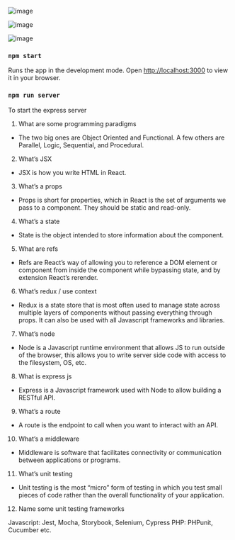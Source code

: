 ![image](https://user-images.githubusercontent.com/8950402/218136492-8badda21-6658-4cce-8d23-a1e0dd9abe50.png)

![image](https://user-images.githubusercontent.com/8950402/218136640-abc45927-db99-47fe-a658-e8d15d658179.png)

![image](https://user-images.githubusercontent.com/8950402/218136763-d61634c1-2dc3-420a-aa39-5ef6f7f3e4c9.png)


### `npm start`

Runs the app in the development mode.
Open [http://localhost:3000](http://localhost:3000) to view it in your browser.


### `npm run server`

To start the express server


1) What are some programming paradigms
- The two big ones are Object Oriented and Functional. A few others are Parallel, Logic, Sequential, and Procedural. 

2) What’s JSX
- JSX is how you write HTML in React.

3) What’s a props
- Props is short for properties, which in React is the set of arguments we pass to a component. They should be static and read-only.

4) What’s a state
- State is the object intended to store information about the component. 

5) What are refs
- Refs are React’s way of allowing you to reference a DOM element or component from inside the component while bypassing state, and by extension React’s rerender. 

6) What’s redux / use context
- Redux is a state store that is most often used to manage state across multiple layers of components without passing everything through props. It can also be used with all Javascript frameworks and libraries. 

7) What’s node
- Node is a Javascript runtime environment that allows JS to run outside of the browser, this allows you to write server side code with access to the filesystem, OS, etc.

8) What is express js
- Express is a Javascript framework used with Node to allow building a RESTful API.

9) What’s a route
- A route is the endpoint to call when you want to interact with an API.

10) What’s a middleware
- Middleware is software that facilitates connectivity or communication between applications or programs. 

11) What’s unit testing
- Unit testing is the most “micro” form of testing in which you test small pieces of code rather than the overall functionality of your application. 

12) Name some unit testing frameworks

Javascript: Jest, Mocha, Storybook, Selenium, Cypress
PHP: PHPunit, Cucumber
etc.
